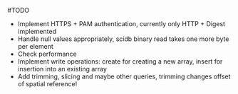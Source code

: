 #TODO
* Implement HTTPS + PAM authentication, currently only HTTP + Digest implemented
* Handle null values appropriately, scidb binary read takes one more byte per element
* Check performance
* Implement write operations: create for creating a new array, insert for insertion into an existing array
* Add trimming, slicing and maybe other queries, trimming changes offset of spatial reference!

